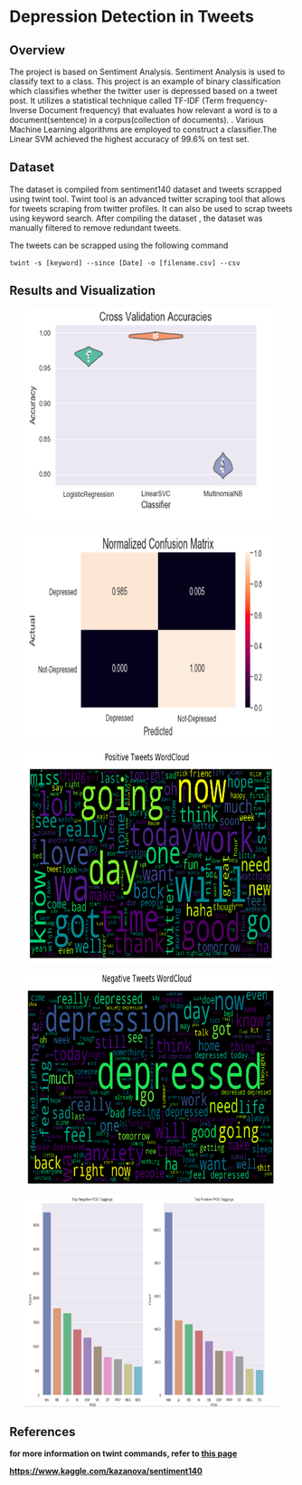 # Depression Detection in Tweets
## Overview
The project is based on Sentiment Analysis. Sentiment Analysis is used to classify text to a class. This project is an example of binary classification which classifies whether the twitter user is depressed based on a tweet post. It utilizes a statistical technique called TF-IDF (Term frequency-Inverse Document frequency) that evaluates how relevant a word is to a document(sentence) in a corpus(collection of documents). 
. Various Machine Learning algorithms are employed to construct a classifier.The Linear SVM achieved the highest accuracy
of 99.6% on test set.

## Dataset
The dataset is compiled from sentiment140 dataset and tweets scrapped using twint tool. Twint tool is an advanced twitter scraping tool that allows for 
tweets scraping from twitter profiles. It can also be used to scrap tweets using keyword search. After compiling the dataset , the dataset was manually filtered to remove 
redundant tweets.

The tweets can be scrapped using the following command

```
twint -s [keyword] --since [Date] -o [filename.csv] --csv
```
## Results and Visualization
<p align="center">
  <img width="450" height="375" src="vis/result1.png">
</p>
<b/>
<b/>
<p align="center">
  <img width="450" height="375" src="vis/result2.png">
</p>
<b/>
<b/>
<p align="center">
  <img width="450" height="375" src="vis/result3.png">
</p>
<b/>
<b/>
<p align="center">
  <img width="450" height="375" src="vis/result5.png">
</p>
<b/>
<b/>
<p align="center">
  <img width="450" height="375" src="vis/result4.png">
</p>


## References
for more information on twint commands, refer to [this page](https://jakecreps.com/2019/06/25/twint/)

https://www.kaggle.com/kazanova/sentiment140
